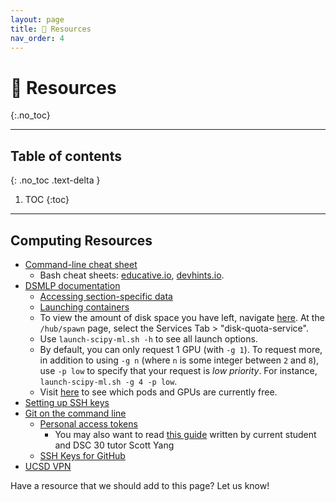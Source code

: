 ```yaml
---
layout: page
title: 📖 Resources
nav_order: 4
---
```


# 📖 Resources
{:.no_toc}

---

## Table of contents
{: .no_toc .text-delta }

1. TOC
{:toc}

---

## Computing Resources

- [Command-line cheat sheet](../command-line)
    - Bash cheat sheets: [educative.io](https://www.educative.io/blog/bash-shell-command-cheat-sheet), [devhints.io](https://devhints.io/bash). 
- [DSMLP documentation](https://support.ucsd.edu/services?id=kb_category&kb_category=368cc80fdb5c68d0d4781c79139619e2)
    - [Accessing section-specific data](../section-specific)
    - [Launching containers](https://support.ucsd.edu/services?id=kb_article_view&sys_kb_id=899d64931b6c991048e9cae5604bcb6e)
    - To view the amount of disk space you have left, navigate [here](https://datahub.ucsd.edu/hub/spawn). At the `/hub/spawn` page, select the Services Tab > "disk-quota-service".
    - Use `launch-scipy-ml.sh -h` to see all launch options.
    - By default, you can only request 1 GPU (with `-g 1`). To request more, in addition to using `-g n` (where `n` is some integer between `2` and `8`), use `-p low` to specify that your request is _low priority_. For instance, `launch-scipy-ml.sh -g 4 -p low`.
    - Visit [here](https://datahub.ucsd.edu/hub/status) to see which pods and GPUs are currently free.
- [Setting up SSH keys](https://www.digitalocean.com/community/tutorials/how-to-set-up-ssh-keys-2)
- [Git on the command line](https://docs.github.com/en/get-started/quickstart/set-up-git)
    - [Personal access tokens](https://docs.github.com/en/authentication/keeping-your-account-and-data-secure/creating-a-personal-access-token)
        - You may also want to read [this guide](https://docs.google.com/document/d/1Sb6tQwUVBhzcmBGWw4UnhGlYcMDdyUy3gaRKcQzYur4/edit) written by current student and DSC 30 tutor Scott Yang
    - [SSH Keys for GitHub](https://docs.github.com/en/authentication/connecting-to-github-with-ssh/about-ssh)
- [UCSD VPN](https://blink.ucsd.edu/technology/network/connections/off-campus/VPN/)

Have a resource that we should add to this page? Let us know!